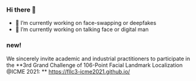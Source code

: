 ### Hi there 👋
- 🔭 I’m currently working on face-swapping or deepfakes
- 🌱 I’m currently working on talking face or digital man

### new!
We sincerely invite academic and industrial practitioners to participate in the 
**3rd Grand Challenge of 106-Point Facial Landmark Localization @ICME 2021: ** 
https://fllc3-icme2021.github.io/




<!--
**MitchellX/MitchellX** is a ✨ _special_ ✨ repository because its `README.md` (this file) appears on your GitHub profile.

Here are some ideas to get you started:

- 🔭 I’m currently working on ...
- 🌱 I’m currently learning ...
- 👯 I’m looking to collaborate on ...
- 🤔 I’m looking for help with ...
- 💬 Ask me about ...
- 📫 How to reach me: ...
- 😄 Pronouns: ...
- ⚡ Fun fact: ...
-->
